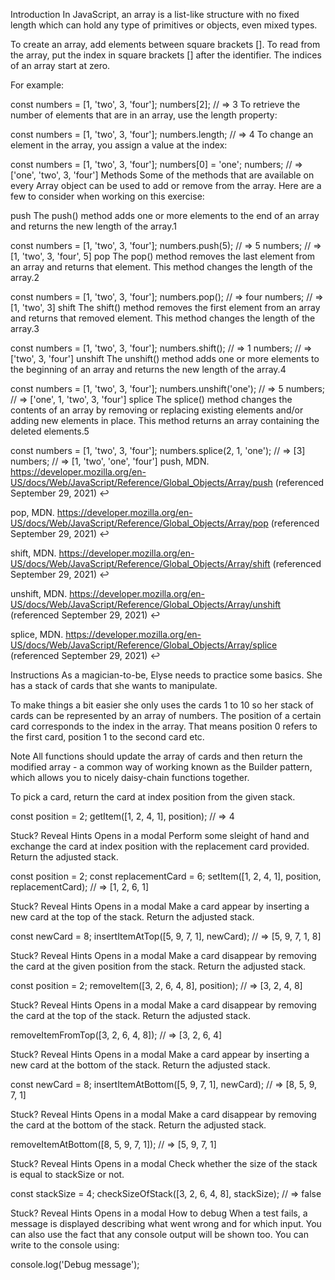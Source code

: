 Introduction
In JavaScript, an array is a list-like structure with no fixed length which can hold any type of primitives or objects, even mixed types.

To create an array, add elements between square brackets []. To read from the array, put the index in square brackets [] after the identifier. The indices of an array start at zero.

For example:

const numbers = [1, 'two', 3, 'four'];
numbers[2];
// => 3
To retrieve the number of elements that are in an array, use the length property:

const numbers = [1, 'two', 3, 'four'];
numbers.length;
// => 4
To change an element in the array, you assign a value at the index:

const numbers = [1, 'two', 3, 'four'];
numbers[0] = 'one';
numbers;
// => ['one', 'two', 3, 'four']
Methods
Some of the methods that are available on every Array object can be used to add or remove from the array. Here are a few to consider when working on this exercise:

push
The push() method adds one or more elements to the end of an array and returns the new length of the array.1

const numbers = [1, 'two', 3, 'four'];
numbers.push(5); // => 5
numbers;
// => [1, 'two', 3, 'four', 5]
pop
The pop() method removes the last element from an array and returns that element. This method changes the length of the array.2

const numbers = [1, 'two', 3, 'four'];
numbers.pop(); // => four
numbers;
// => [1, 'two', 3]
shift
The shift() method removes the first element from an array and returns that removed element. This method changes the length of the array.3

const numbers = [1, 'two', 3, 'four'];
numbers.shift(); // => 1
numbers;
// => ['two', 3, 'four']
unshift
The unshift() method adds one or more elements to the beginning of an array and returns the new length of the array.4

const numbers = [1, 'two', 3, 'four'];
numbers.unshift('one'); // => 5
numbers;
// => ['one', 1, 'two', 3, 'four']
splice
The splice() method changes the contents of an array by removing or replacing existing elements and/or adding new elements in place. This method returns an array containing the deleted elements.5

const numbers = [1, 'two', 3, 'four'];
numbers.splice(2, 1, 'one'); // => [3]
numbers;
// => [1, 'two', 'one', 'four']
push, MDN. https://developer.mozilla.org/en-US/docs/Web/JavaScript/Reference/Global_Objects/Array/push (referenced September 29, 2021) ↩

pop, MDN. https://developer.mozilla.org/en-US/docs/Web/JavaScript/Reference/Global_Objects/Array/pop (referenced September 29, 2021) ↩

shift, MDN. https://developer.mozilla.org/en-US/docs/Web/JavaScript/Reference/Global_Objects/Array/shift (referenced September 29, 2021) ↩

unshift, MDN. https://developer.mozilla.org/en-US/docs/Web/JavaScript/Reference/Global_Objects/Array/unshift (referenced September 29, 2021) ↩

splice, MDN. https://developer.mozilla.org/en-US/docs/Web/JavaScript/Reference/Global_Objects/Array/splice (referenced September 29, 2021) ↩

Instructions
As a magician-to-be, Elyse needs to practice some basics. She has a stack of cards that she wants to manipulate.

To make things a bit easier she only uses the cards 1 to 10 so her stack of cards can be represented by an array of numbers. The position of a certain card corresponds to the index in the array. That means position 0 refers to the first card, position 1 to the second card etc.

Note
All functions should update the array of cards and then return the modified array - a common way of working known as the Builder pattern, which allows you to nicely daisy-chain functions together.

To pick a card, return the card at index position from the given stack.

const position = 2;
getItem([1, 2, 4, 1], position);
// => 4

Stuck? Reveal Hints
Opens in a modal
Perform some sleight of hand and exchange the card at index position with the replacement card provided. Return the adjusted stack.

const position = 2;
const replacementCard = 6;
setItem([1, 2, 4, 1], position, replacementCard);
// => [1, 2, 6, 1]

Stuck? Reveal Hints
Opens in a modal
Make a card appear by inserting a new card at the top of the stack. Return the adjusted stack.

const newCard = 8;
insertItemAtTop([5, 9, 7, 1], newCard);
// => [5, 9, 7, 1, 8]

Stuck? Reveal Hints
Opens in a modal
Make a card disappear by removing the card at the given position from the stack. Return the adjusted stack.

const position = 2;
removeItem([3, 2, 6, 4, 8], position);
// => [3, 2, 4, 8]

Stuck? Reveal Hints
Opens in a modal
Make a card disappear by removing the card at the top of the stack. Return the adjusted stack.

removeItemFromTop([3, 2, 6, 4, 8]);
// => [3, 2, 6, 4]

Stuck? Reveal Hints
Opens in a modal
Make a card appear by inserting a new card at the bottom of the stack. Return the adjusted stack.

const newCard = 8;
insertItemAtBottom([5, 9, 7, 1], newCard);
// => [8, 5, 9, 7, 1]

Stuck? Reveal Hints
Opens in a modal
Make a card disappear by removing the card at the bottom of the stack. Return the adjusted stack.

removeItemAtBottom([8, 5, 9, 7, 1]);
// => [5, 9, 7, 1]

Stuck? Reveal Hints
Opens in a modal
Check whether the size of the stack is equal to stackSize or not.

const stackSize = 4;
checkSizeOfStack([3, 2, 6, 4, 8], stackSize);
// => false

Stuck? Reveal Hints
Opens in a modal
How to debug
When a test fails, a message is displayed describing what went wrong and for which input. You can also use the fact that any console output will be shown too. You can write to the console using:

console.log('Debug message');
